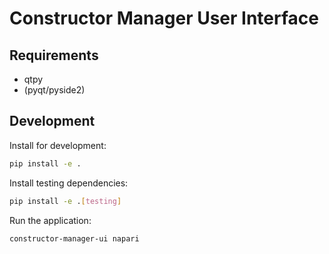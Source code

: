 # Constructor Manager User Interface

## Requirements

- qtpy
- (pyqt/pyside2)

## Development

Install for development:

```bash
pip install -e .
```

Install testing dependencies:

```bash
pip install -e .[testing]
```

Run the application:

```bash
constructor-manager-ui napari
```
